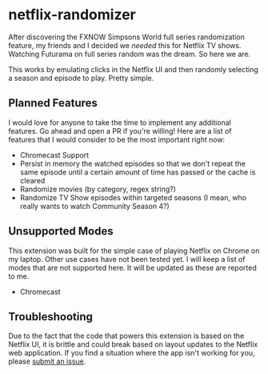 # netflix-randomizer
After discovering the FXNOW Simpsons World full series randomization feature, my friends and I decided we _needed_ this for Netflix TV
shows. Watching Futurama on full series random was the dream. So here we are.

This works by emulating clicks in the Netflix UI and then randomly selecting a season
and episode to play. Pretty simple.

## Planned Features
I would love for anyone to take the time to implement any additional features. Go ahead and open a PR if you're willing!
Here are a list of features that I would consider to be the most important right now:

- Chromecast Support
- Persist in memory the watched episodes so that we don't repeat the same episode until a certain amount of time has passed or the cache is cleared
- Randomize movies (by category, regex string?)
- Randomize TV Show episodes within targeted seasons (I mean, who really wants to watch Community Season 4?)

## Unsupported Modes
This extension was built for the simple case of playing Netflix on Chrome on my laptop. Other use
cases have not been tested yet. I will keep a list of modes that are not supported here. It will be
updated as these are reported to me.

- Chromecast

## Troubleshooting
Due to the fact that the code that powers this extension is based on the Netflix UI, it is
brittle and could break based on layout updates to the Netflix web application. If you find
a situation where the app isn't working for you, please [submit an issue](https://github.com/MitulP91/netflix-randomizer/issues/new).